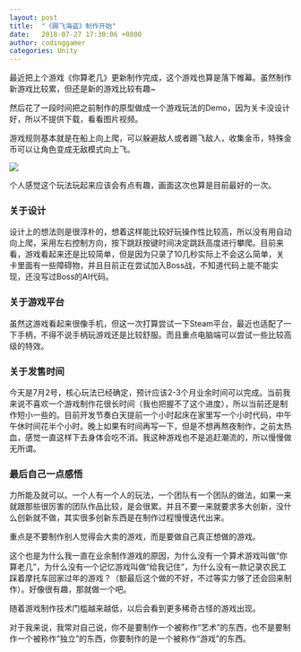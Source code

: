```yaml
---
layout: post
title:  "《踢飞海盗》制作开始"
date:   2018-07-27 17:30:06 +0800
author: codinggamer
categories: Unity
---
```

最近把上个游戏《你算老几》更新制作完成，这个游戏也算是落下帷幕。虽然制作新游戏比较累，但还是新的游戏比较有趣~

然后花了一段时间把之前制作的原型做成一个游戏玩法的Demo，因为关卡没设计好，所以不提供下载，看看图片视频。

游戏规则基本就是在船上向上爬，可以躲避敌人或者踢飞敌人，收集金币，特殊金币可以让角色变成无敌模式向上飞。

![](/assets/kick_pirates.gif)


个人感觉这个玩法玩起来应该会有点有趣，画面这次也算是目前最好的一次。

### 关于设计 ###
设计上的想法则是很淳朴的，想着这样能比较好玩操作性比较高，所以没有用自动向上爬，采用左右控制方向，按下跳跃按键时间决定跳跃高度进行攀爬。目前来看，游戏看起来还是比较简单，但是因为只录了10几秒实际上不会这么简单，关卡里面有一些障碍物，并且目前正在尝试加入Boss战，不知道代码上能不能实现，还没写过Boss的AI代码。

### 关于游戏平台 ###
虽然这游戏看起来很像手机，但这一次打算尝试一下Steam平台，最近也适配了一下手柄，不得不说手柄玩游戏还是比较舒服。而且重点电脑端可以尝试一些比较高级的特效。

### 关于发售时间 ###
今天是7月2号，核心玩法已经确定，预计应该2-3个月业余时间可以完成。当前我来说不喜欢一个游戏制作花很长时间（我也把握不了这个进度），所以当前还是制作短小一些的。目前开发节奏白天提前一个小时起床在家里写一个小时代码，中午午休时间花半个小时。晚上如果有时间再写一下，但是不想再熬夜制作，之前太热血，感觉一直这样下去身体会吃不消。我这种游戏也不是追赶潮流的，所以慢慢做无所谓。

### 最后自己一点感悟 ###
力所能及就可以。一个人有一个人的玩法，一个团队有一个团队的做法，如果一来就跟那些很厉害的团队作品比较，是会很累。并且不要一来就要求多大创新，没什么创新就不做，其实很多创新东西是在制作过程慢慢迭代出来。

重点是不要制作别人觉得会大卖的游戏，而是要做自己真正想做的游戏。

这个也是为什么我一直在业余制作游戏的原因，为什么没有一个算术游戏叫做“你算老几”，为什么没有一个记忆游戏叫做“给我记住”，为什么没有一款记录农民工踩着摩托车回家过年的游戏？（额最后这个做的不好，不过等实力够了还会回来制作）。好像很有趣，那就做一个吧。

随着游戏制作技术门槛越来越低，以后会看到更多稀奇古怪的游戏出现。

对于我来说，我常对自己说，你不是要制作一个被称作“艺术”的东西，也不是要制作一个被称作“独立”的东西，你要制作的是一个被称作“游戏”的东西。




